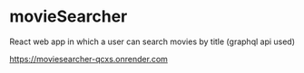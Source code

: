 # movieSearcher
React web app in which a user can search movies by title (graphql api used)

https://moviesearcher-qcxs.onrender.com
